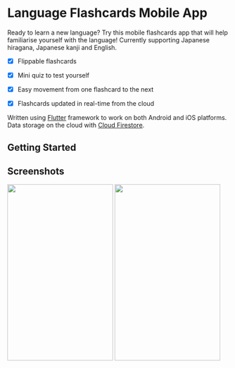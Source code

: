 # Language Flashcards Mobile App

Ready to learn a new language? Try this mobile flashcards app that will help familiarise yourself with the language! Currently supporting Japanese hiragana, Japanese kanji and English.

- [x] Flippable flashcards
- [x] Mini quiz to test yourself
- [x] Easy movement from one flashcard to the next
- [x] Flashcards updated in real-time from the cloud


Written using [Flutter](https://flutter.dev/) framework to work on both Android and iOS platforms. Data storage on the cloud with [Cloud Firestore](https://firebase.google.com/products/firestore).


## Getting Started


## Screenshots

<img src='https://user-images.githubusercontent.com/77230723/148630363-743d153e-00b6-4a0f-abe5-b403e1ffd9d5.png' width="240" height="400" /> <img src='https://user-images.githubusercontent.com/77230723/148630375-ce85435d-0737-4197-b54d-067737177a30.png' width="240" height="400" />

